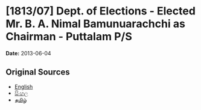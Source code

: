 # [1813/07] Dept. of Elections - Elected Mr. B. A. Nimal Bamunuarachchi as Chairman - Puttalam P/S

**Date:** 2013-06-04

## Original Sources

- [English](https://documents.gov.lk/view/extra-gazettes/2013/6/1813-07_E.pdf)
- [සිංහල](https://documents.gov.lk/view/extra-gazettes/2013/6/1813-07_S.pdf)
- [தமிழ்](https://documents.gov.lk/view/extra-gazettes/2013/6/1813-07_T.pdf)
